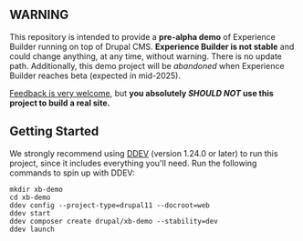 ## WARNING
This repository is intended to provide a **pre-alpha demo** of Experience Builder running on top of Drupal CMS. **Experience Builder is not stable** and could change anything, at any time, without warning. There is no update path. Additionally, this demo project will be _abandoned_ when Experience Builder reaches beta (expected in mid-2025).

[Feedback is very welcome](https://www.drupal.org/node/add/project-issue/experience_builder), but **you absolutely _SHOULD NOT_ use this project to build a real site.**

## Getting Started
We strongly recommend using [DDEV](https://ddev.com/get-started/) (version 1.24.0 or later) to run this project, since it includes everything you'll need. Run the following commands to spin up with DDEV:
```shell
mkdir xb-demo
cd xb-demo
ddev config --project-type=drupal11 --docroot=web
ddev start
ddev composer create drupal/xb-demo --stability=dev
ddev launch
```
